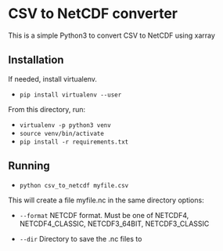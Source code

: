 # CSV to NetCDF converter

This is a simple Python3 to convert CSV to NetCDF using xarray

## Installation

If needed, install virtualenv.

- `pip install virtualenv --user`

From this directory, run:

- `virtualenv -p python3 venv`
- `source venv/bin/activate`
- `pip install -r requirements.txt`

## Running

- `python csv_to_netcdf myfile.csv`

This will create a file myfile.nc in the same directory
options:

- `--format`
  NETCDF format. Must be one of NETCDF4, NETCDF4_CLASSIC, NETCDF3_64BIT, NETCDF3_CLASSIC

- `--dir`
  Directory to save the .nc files to
